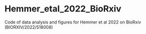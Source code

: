# Hemmer_etal_2022_BioRxiv
Code of data analysis and figures for Hemmer et al 2022 on BioRxiv (BIORXIV/2022/518008)
